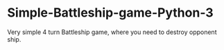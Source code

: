 # Simple-Battleship-game-Python-3
Very simple 4 turn Battleship game, where you need to destroy opponent ship.
